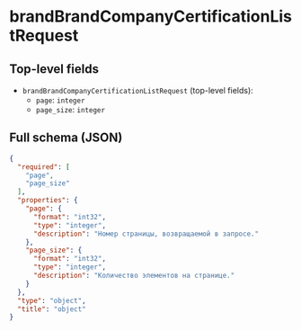 # brandBrandCompanyCertificationListRequest

## Top-level fields
- `brandBrandCompanyCertificationListRequest` (top-level fields):
  - `page`: `integer`
  - `page_size`: `integer`

## Full schema (JSON)
```json
{
  "required": [
    "page",
    "page_size"
  ],
  "properties": {
    "page": {
      "format": "int32",
      "type": "integer",
      "description": "Номер страницы, возвращаемой в запросе."
    },
    "page_size": {
      "format": "int32",
      "type": "integer",
      "description": "Количество элементов на странице."
    }
  },
  "type": "object",
  "title": "object"
}
```
